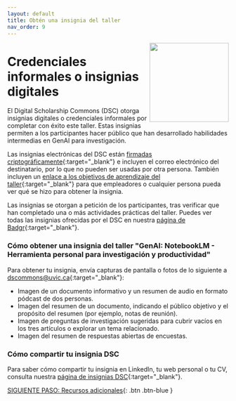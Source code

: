 ```yaml
---
layout: default
title: Obtén una insignia del taller
nav_order: 9
---
```


<img src="images/notebooklm-badge.png" style="float:right;width:180px;">

# Credenciales informales o insignias digitales

El Digital Scholarship Commons (DSC) otorga insignias digitales o credenciales informales por completar con éxito este taller. Estas insignias permiten a los participantes hacer público que han desarrollado habilidades intermedias en GenAI para investigación.

Las insignias electrónicas del DSC están [firmadas criptográficamente](https://badgecheck.io/){:target="\_blank"} e incluyen el correo electrónico del destinatario, por lo que no pueden ser usadas por otra persona. También incluyen un [enlace a los objetivos de aprendizaje del taller](https://badgr.com/backpack/badges/607767abb78d4c65fc8f1676){:target="\_blank"} para que empleadores o cualquier persona pueda ver qué se hizo para obtener la insignia.

Las insignias se otorgan a petición de los participantes, tras verificar que han completado una o más actividades prácticas del taller. Puedes ver todas las insignias ofrecidas por el DSC en nuestra [página de Badgr](https://badgr.com/public/issuers/HI5nEIsFQKiFDSGJWrYNxQ/badges){:target="\_blank"}.

### Cómo obtener una insignia del taller "GenAI: NotebookLM - Herramienta personal para investigación y productividad"

Para obtener tu insignia, envía capturas de pantalla o fotos de lo siguiente a [dscommons@uvic.ca](mailto:dscommons@uvic.ca){:target="\_blank"}:

- Imagen de un documento informativo y un resumen de audio en formato pódcast de dos personas.
- Imagen del resumen de un documento, indicando el público objetivo y el propósito del resumen (por ejemplo, notas de reunión).
- Imagen de preguntas de investigación sugeridas para cubrir vacíos en los tres artículos o explorar un tema relacionado.
- Imagen del resumen de respuestas abiertas de encuestas.

### Cómo compartir tu insignia DSC

Para saber cómo compartir tu insignia en LinkedIn, tu web personal o tu CV, consulta nuestra [página de insignias DSC](https://onlineacademiccommunity.uvic.ca/dsc/badges/){:target="\_blank"}.

[SIGUIENTE PASO: Recursos adicionales](additional-resources.md){: .btn .btn-blue }
